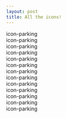```yaml
---
layout: post
title: All the icons!
---
```


<div class="row">
<div class="col-md-3 col-sm-6">
<span class="icon-parking"> </span> <span class="mls"> icon-parking </span>
</div>
<div class="col-md-3 col-sm-6">
<span class="icon-parking-o"> </span> <span class="mls"> icon-parking </span>
</div>
<div class="col-md-3 col-sm-6">
<span class="icon-taxi"> </span> <span class="mls"> icon-parking </span>
</div>
<div class="col-md-3 col-sm-6">
<span class="icon-airport"> </span> <span class="mls"> icon-parking </span>
</div>
<div class="col-md-3 col-sm-6">
<span class="icon-swimming-pool-indoor"> </span> <span class="mls"> icon-parking </span>
</div>
<div class="col-md-3 col-sm-6">
<span class="icon-swiming-pool"> </span> <span class="mls"> icon-parking </span>
</div>
<div class="col-md-3 col-sm-6">
<span class="icon-equestrian"> </span> <span class="mls"> icon-parking </span>
</div>
<div class="col-md-3 col-sm-6">
<span class="icon-bed"> </span> <span class="mls"> icon-parking </span>
</div>
<div class="col-md-3 col-sm-6">
<span class="icon-wifi"> </span> <span class="mls"> icon-parking </span>
</div>
<div class="col-md-3 col-sm-6">
<span class="icon-airco"> </span> <span class="mls"> icon-parking</span>
</div>
<div class="col-md-3 col-sm-6">
<span class="icon-bath"> </span> <span class="mls"> icon-parking</span>
</div>
<div class="col-md-3 col-sm-6">
<span class="icon-shower"> </span> <span class="mls"> icon-parking</span>
</div>
<div class="col-md-3 col-sm-6">
<span class="icon-pets"> </span> <span class="mls"> icon-parking</span>
</div>
<div>